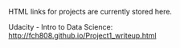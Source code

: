 HTML links for projects are currently stored here.

Udacity - Intro to Data Science: http://fch808.github.io/Project1_writeup.html

